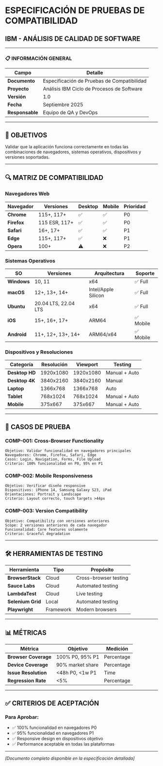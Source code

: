 # ESPECIFICACIÓN DE PRUEBAS DE COMPATIBILIDAD
## IBM - ANÁLISIS DE CALIDAD DE SOFTWARE

---

### 📋 **INFORMACIÓN GENERAL**

| **Campo** | **Detalle** |
|-----------|-------------|
| **Documento** | Especificación de Pruebas de Compatibilidad |
| **Proyecto** | Análisis IBM Ciclo de Procesos de Software |
| **Versión** | 1.0 |
| **Fecha** | Septiembre 2025 |
| **Responsable** | Equipo de QA y DevOps |

---

## 🎯 **OBJETIVOS**

Validar que la aplicación funciona correctamente en todas las combinaciones de navegadores, sistemas operativos, dispositivos y versiones soportadas.

---

## 🔍 **MATRIZ DE COMPATIBILIDAD**

### **Navegadores Web**

| **Navegador** | **Versiones** | **Desktop** | **Mobile** | **Prioridad** |
|---------------|---------------|-------------|------------|---------------|
| **Chrome** | 115+, 117+ | ✅ | ✅ | P0 |
| **Firefox** | 115 ESR, 117+ | ✅ | ✅ | P0 |
| **Safari** | 16+, 17+ | ✅ | ✅ | P1 |
| **Edge** | 115+, 117+ | ✅ | ❌ | P1 |
| **Opera** | 100+ | ⚠️ | ❌ | P2 |

### **Sistemas Operativos**

| **SO** | **Versiones** | **Arquitectura** | **Soporte** |
|--------|---------------|------------------|-------------|
| **Windows** | 10, 11 | x64 | ✅ Full |
| **macOS** | 12+, 13+, 14+ | Intel/Apple Silicon | ✅ Full |
| **Ubuntu** | 20.04 LTS, 22.04 LTS | x64 | ✅ Full |
| **iOS** | 15+, 16+, 17+ | ARM64 | ✅ Mobile |
| **Android** | 11+, 12+, 13+, 14+ | ARM64/x64 | ✅ Mobile |

### **Dispositivos y Resoluciones**

| **Categoría** | **Resolución** | **Viewport** | **Testing** |
|---------------|----------------|--------------|-------------|
| **Desktop HD** | 1920x1080 | 1920x1080 | Manual + Auto |
| **Desktop 4K** | 3840x2160 | 3840x2160 | Manual |
| **Laptop** | 1366x768 | 1366x768 | Auto |
| **Tablet** | 768x1024 | 768x1024 | Manual + Auto |
| **Mobile** | 375x667 | 375x667 | Manual + Auto |

---

## 🧪 **CASOS DE PRUEBA**

### **COMP-001: Cross-Browser Functionality**
```
Objetivo: Validar funcionalidad en navegadores principales
Navegadores: Chrome, Firefox, Safari, Edge
Casos: Login, Navigation, Forms, File Upload
Criterio: 100% funcionalidad en P0, 95% en P1
```

### **COMP-002: Mobile Responsiveness**
```
Objetivo: Verificar diseño responsive
Dispositivos: iPhone 14, Samsung Galaxy S23, iPad
Orientaciones: Portrait y Landscape
Criterio: Layout correcto, touch targets >44px
```

### **COMP-003: Version Compatibility**
```
Objetivo: Compatibility con versiones anteriores
Scope: 2 versiones anteriores de cada navegador
Funcionalidad: Core features solamente
Criterio: Graceful degradation
```

---

## 🛠️ **HERRAMIENTAS DE TESTING**

| **Herramienta** | **Tipo** | **Propósito** |
|-----------------|----------|---------------|
| **BrowserStack** | Cloud | Cross-browser testing |
| **Sauce Labs** | Cloud | Automated testing |
| **LambdaTest** | Cloud | Live testing |
| **Selenium Grid** | Local | Automated testing |
| **Playwright** | Framework | Modern browsers |

---

## 📊 **MÉTRICAS**

| **Métrica** | **Objetivo** | **Medición** |
|-------------|--------------|---------------|
| **Browser Coverage** | 100% P0, 95% P1 | Percentage |
| **Device Coverage** | 90% market share | Percentage |
| **Issue Resolution** | <48h P0, <1w P1 | Time |
| **Regression Rate** | <5% | Percentage |

---

## ✅ **CRITERIOS DE ACEPTACIÓN**

### **Para Aprobar:**
- ✅ 100% funcionalidad en navegadores P0
- ✅ 95% funcionalidad en navegadores P1
- ✅ Responsive design en dispositivos objetivo
- ✅ Performance aceptable en todas las plataformas

---

*[Documento completo disponible en la especificación detallada]*